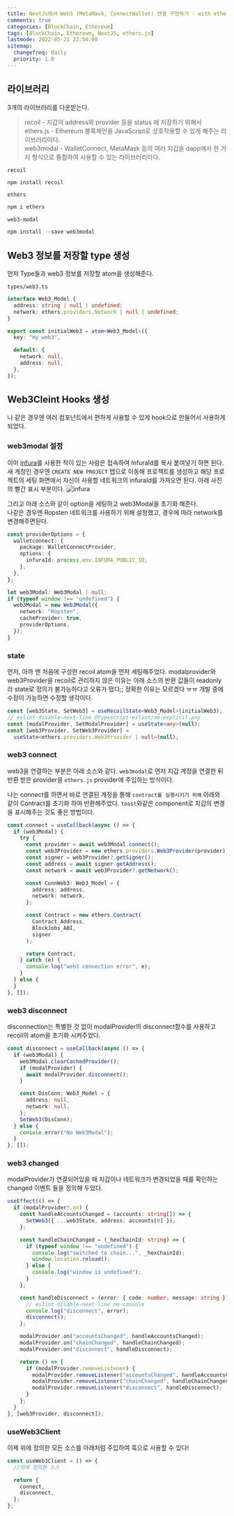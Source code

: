 ```yaml
---
title: NextJs에서 Web3 (MetaMask, ConnectWallet) 연결 구현하기 - with ethers.js / web3Modal
comments: true
categories: [BlockChain, Ethereum]
tags: [BlockChain, Ethereum, NextJS, ethers.js]
lastmode: 2022-05-21 22:50:00
sitemap:
  changefreq: daily
  priority: 1.0
---
```


## 라이브러리

3개의 라이브러리를 다운받는다.

> recoil - 지갑의 address와 provider 등을 status 에 저장하기 위해서  
> ethers.js - Ethereum 블록체인을 JavaScript로 상호작용할 수 있게 해주는 라이브러리이다.  
> web3modal - WalletConnect, MetaMask 등의 여러 지갑을 dapp에서 한 가지 형식으로 통합하여 사용할 수 있는 라이브러리이다.

`recoil`

```powershell
npm install recoil
```

`ethers`

```powershell
npm i ethers
```

`web3-modal`

```powershell
npm install --save web3modal
```

## Web3 정보를 저장할 type 생성

먼저 Type들과 web3 정보를 저장할 atom을 생성해준다.

`types/web3.ts`

```ts
interface Web3_Model {
  address: string | null | undefined;
  network: ethers.providers.Network | null | undefined;
}

export const initialWeb3 = atom<Web3_Model>({
  key: "my_web3",

  default: {
    network: null,
    address: null,
  },
});
```

## Web3Cleint Hooks 생성

나 같은 경우엔 여러 컴포넌트에서 편하게 사용할 수 있게 hook으로 만들어서 사용하게 되었다.

### web3modal 설정

이미 [infura](https://infura.io/)를 사용한 적이 있는 사람은 접속하여 InfuraId를 복사 붙여넣기 하면 된다.
새 계정인 경우엔 `CREATE NEW PROJECT` 탭으로 이동해 프로젝트를 생성하고 해당 프로젝트의 세팅 화면에서 자신이 사용할 네트워크의 infuraId를 가져오면 된다.
아래 사진의 빨간 표시 부분이다.
![infura](/assets/img/post/infura1.png)

그리고 아래 소스와 같이 option을 세팅하고 web3Modal을 초기화 해준다.  
나같은 경우엔 Ropsten 네트워크를 사용하기 위해 설정했고, 경우에 따라 network를 변경해주면된다.

```ts
const providerOptions = {
  walletconnect: {
    package: WalletConnectProvider,
    options: {
      infuraId: process.env.INFURA_PUBLIC_ID,
    },
  },
};

let web3Modal: Web3Modal | null;
if (typeof window !== "undefined") {
  web3Modal = new Web3Modal({
    network: "Ropsten",
    cacheProvider: true,
    providerOptions,
  });
}
```

### state

먼저, 아까 맨 처음에 구성한 recoil atom을 먼저 세팅해주었다.
modalprovider와 web3Provider을 recoil로 관리하지 않은 이유는 아래 소스의 반환 값들이 readonly라 state로 정의가 불가능하다고 오류가 떴다;; 정확한 이유는 모르겠다 ㅠㅠ 개발 중에 수정이 가능하면 수정할 생각이다.

```ts
const [web3State, SetWeb3] = useRecoilState<Web3_Model>(initialWeb3);
// eslint-disable-next-line @typescript-eslint/no-explicit-any
const [modalProvider, SetModalProvider] = useState<any>(null);
const [web3Provider, SetWeb3Provider] =
  useState<ethers.providers.Web3Provider | null>(null);
```

### web3 connect

web3을 연결하는 부분은 아래 소스와 같다.
`web3modal`로 먼저 지갑 계정을 연결한 뒤 반환 받은 provider을 `ethers.js` provider에 주입하는 방식이다.

나는 connect를 하면서 바로 연결된 계정을 통해 `contract를 실행시키기 위해` 아래와 같이 Contract를 초기화 하여 반환해주었다.
`toast`와같은 component로 지갑의 변경을 표시해주는 것도 좋은 방법이다.

```ts
const connect = useCallback(async () => {
  if (web3Modal) {
    try {
      const provider = await web3Modal.connect();
      const web3Provider = new ethers.providers.Web3Provider(provider);
      const signer = web3Provider?.getSigner();
      const address = await signer.getAddress();
      const network = await web3Provider?.getNetwork();

      const ConnWeb3: Web3_Model = {
        address: address,
        network: network,
      };

      const Contract = new ethers.Contract(
        Contract_Address,
        BlockJobs_ABI,
        signer
      );

      return Contract;
    } catch (e) {
      console.log("web3 connection error", e);
    }
  } else {
  }
}, []);
```

### web3 disconnect

disconnection는 특별한 것 없이 modalProvider의 disconnect함수를 사용하고 recoil의 atom을 초기화 시켜주었다.

```ts
const disconnect = useCallback(async () => {
  if (web3Modal) {
    web3Modal.clearCachedProvider();
    if (modalProvider) {
      await modalProvider.disconnect();
    }

    const DisConn: Web3_Model = {
      address: null,
      network: null,
    };
    SetWeb3(DisConn);
  } else {
    console.error("No Web3Modal");
  }
}, []);
```

### web3 changed

modalProvider가 연결되어있을 때 지갑이나 네트워크가 변경되었을 때를 확인하는 changed 이벤트 들을 정의해 두었다.

```ts
useEffect(() => {
  if (modalProvider?.on) {
    const handleAccountsChanged = (accounts: string[]) => {
      SetWeb3({ ...web3State, address: accounts[0] });
    };

    const handleChainChanged = (_hexChainId: string) => {
      if (typeof window !== "undefined") {
        console.log("switched to chain...", _hexChainId);
        window.location.reload();
      } else {
        console.log("window is undefined");
      }
    };

    const handleDisconnect = (error: { code: number; message: string }) => {
      // eslint-disable-next-line no-console
      console.log("disconnect", error);
      disconnect();
    };

    modalProvider.on("accountsChanged", handleAccountsChanged);
    modalProvider.on("chainChanged", handleChainChanged);
    modalProvider.on("disconnect", handleDisconnect);

    return () => {
      if (modalProvider.removeListener) {
        modalProvider.removeListener("accountsChanged", handleAccountsChanged);
        modalProvider.removeListener("chainChanged", handleChainChanged);
        modalProvider.removeListener("disconnect", handleDisconnect);
      }
    };
  }
}, [web3Provider, disconnect]);
```

### useWeb3Client

이제 위에 정의한 모든 소스를 아래처럼 주입하여 훅으로 사용할 수 있다!

```ts
const useWeb3Client = () => {
  //위에 정의한 소스

  return {
    connect,
    disconnect,
  };
};
```

